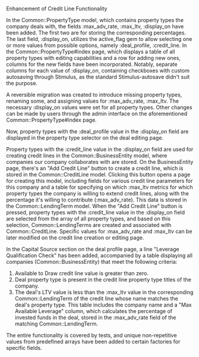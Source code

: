 Enhancement of Credit Line Functionality

In the Common::PropertyType model, which contains property types the company deals with, the fields :max_adv_rate, :max_ltv, :display_on have been added. The first two are for storing the corresponding percentages. The last field, :display_on, utilizes the active_flag gem to allow selecting one or more values from possible options, namely :deal_profile, :credit_line. In the Common::PropertyType#index page, which displays a table of all property types with editing capabilities and a row for adding new ones, columns for the new fields have been incorporated. Notably, separate columns for each value of :display_on, containing checkboxes with custom autosaving through Stimulus, as the standard Stimulus-autosave didn't suit the purpose.

A reversible migration was created to introduce missing property types, renaming some, and assigning values for :max_adv_rate, :max_ltv. The necessary :display_on values were set for all property types. Other changes can be made by users through the admin interface on the aforementioned Common::PropertyType#index page.

Now, property types with the :deal_profile value in the :display_on field are displayed in the property type selector on the deal editing page.

Property types with the :credit_line value in the :display_on field are used for creating credit lines in the Common::BusinessEntity model, where companies our company collaborates with are stored. On the BusinessEntity page, there's an "Add Credit Line" button to create a credit line, which is stored in the Common::CreditLine model. Clicking this button opens a page for creating this model, including fields for various credit line parameters for this company and a table for specifying on which :max_ltv metrics for which property types the company is willing to extend credit lines, along with the percentage it's willing to contribute (:max_adv_rate). This data is stored in the Common::LendingTerm model. When the "Add Credit Line" button is pressed, property types with the :credit_line value in the :display_on field are selected from the array of all property types, and based on this selection, Common::LendingTerms are created and associated with Common::CreditLine. Specific values for :max_adv_rate and :max_ltv can be later modified on the credit line creation or editing page.

In the Capital Source section on the deal profile page, a line "Leverage Qualification Check" has been added, accompanied by a table displaying all companies (Common::BusinessEntity) that meet the following criteria:
1. Available to Draw credit line value is greater than zero.
2. Deal property type is present in the credit line property type titles of the company.
3. The deal's LTV value is less than the :max_ltv value in the corresponding Common::LendingTerm of the credit line whose name matches the deal's property type.
This table includes the company name and a "Max Available Leverage" column, which calculates the percentage of invested funds in the deal, stored in the :max_adv_rate field of the matching Common::LendingTerm.

The entire functionality is covered by tests, and unique non-repetitive values from predefined arrays have been added to certain factories for specific fields.
